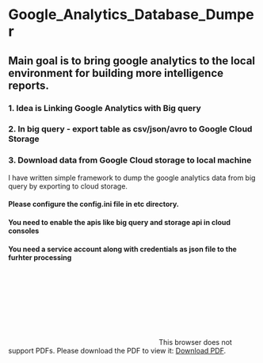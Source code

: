 # Google_Analytics_Database_Dumper

## Main goal is to bring google analytics to the local environment for building more intelligence reports.

### 1. Idea is Linking Google Analytics with Big query
### 2. In big query - export table as csv/json/avro to Google Cloud Storage
### 3. Download data from Google Cloud storage to local machine 

I have written simple framework to dump the google analytics data from big query by exporting to cloud storage.

#### Please configure the config.ini file in etc directory.
#### You need to enable the apis like big query and storage api in cloud consoles
#### You need a service account along with credentials as json file to the furhter processing 

<object data="https://github.com/vijayanandrp/vijayanandrp.github.io/raw/master/Google_Analytics_%20export_database_to_local.pdf" type="application/pdf" width="700px" height="700px">
    <embed src="https://github.com/vijayanandrp/vijayanandrp.github.io/raw/master/Google_Analytics_%20export_database_to_local.pdf">
        This browser does not support PDFs. Please download the PDF to view it: <a href="https://github.com/vijayanandrp/vijayanandrp.github.io/raw/master/Google_Analytics_%20export_database_to_local.pdf">Download PDF</a>.</p>
    </embed>
</object>
